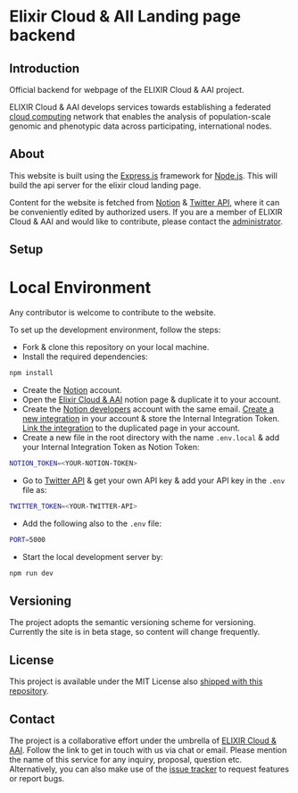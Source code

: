 # Elixir Cloud & AII Landing page backend

## Introduction

Official backend for webpage of the ELIXIR Cloud & AAI project.

ELIXIR Cloud & AAI develops services towards establishing a federated [cloud
computing](https://en.wikipedia.org/wiki/Cloud_computing) network that enables
the analysis of population-scale genomic and phenotypic data across
participating, international nodes.

## About

This website is built using the [Express.js](https://expressjs.com/) framework for
[Node.js](https://nodejs.org/en/). This will build the api server for the elixir cloud landing page.

Content for the website is fetched from
[Notion](https://developers.notion.com/) & [Twitter API](https://developer.twitter.com/en/docs/twitter-api), where it can be conveniently edited
by authorized users. If you are a member of ELIXIR Cloud & AAI and would like
to contribute, please contact the [administrator](https://github.com/uniqueg).

## Setup

# Local Environment

Any contributor is welcome to contribute to the website.

To set up the development environment, follow the steps:

-   Fork & clone this repository on your local machine.
-   Install the required dependencies:

```bash
npm install
```

-   Create the [Notion](https://www.notion.so/) account.
-   Open the [Elixir Cloud & AAI](https://www.notion.so/Elixir-Cloud-AAI-cdb71fe2334c4e83b920219b2c3b9794) notion page & duplicate it to your account.
-   Create the [Notion developers](https://developers.notion.com/) account with the same email. [Create a new integration](https://developers.notion.com/docs#step-1-create-an-integration) in your account & store the Internal Integration Token. [Link the integration](https://developers.notion.com/docs#step-2-share-a-database-with-your-integration) to the duplicated page in your account.
-   Create a new file in the root directory with the name `.env.local` & add your Internal Integration Token as Notion Token:

```bash
NOTION_TOKEN=<YOUR-NOTION-TOKEN>
```

-   Go to [Twitter API](https://developer.twitter.com/en/docs/twitter-api) & get your own API key & add your API key in the `.env` file as:

```bash
TWITTER_TOKEN=<YOUR-TWITTER-API>
```

-   Add the following also to the `.env` file:

```bash
PORT=5000
```

-   Start the local development server by:

```bash
npm run dev
```

## Versioning

The project adopts the semantic versioning scheme for versioning. Currently the
site is in beta stage, so content will change frequently.

## License

This project is available under the MIT License also [shipped with this
repository](LICENSE).

## Contact

The project is a collaborative effort under the umbrella of [ELIXIR Cloud &
AAI](https://github.com/elixir-cloud-aai/). Follow the link to get in touch
with us via chat or email. Please mention the name of this service for any
inquiry, proposal, question etc. Alternatively, you can also make use of the
[issue
tracker](https://github.com/elixir-cloud-aai/elixir-cloud-aai.github.io-backend/issues)
to request features or report bugs.
